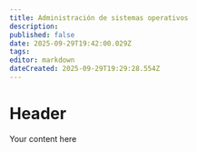 ```yaml
---
title: Administración de sistemas operativos
description: 
published: false
date: 2025-09-29T19:42:00.029Z
tags: 
editor: markdown
dateCreated: 2025-09-29T19:29:28.554Z
---
```


# Header
Your content here
